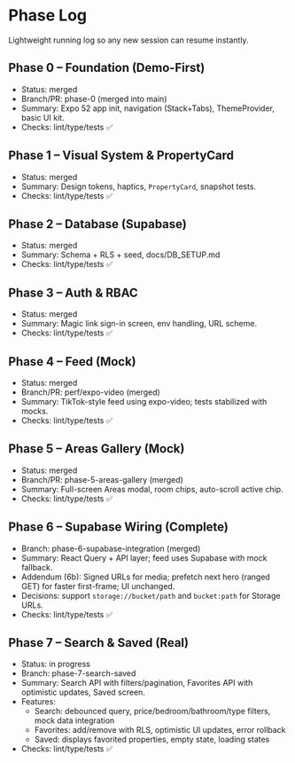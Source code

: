 # Phase Log

Lightweight running log so any new session can resume instantly.

## Phase 0 – Foundation (Demo-First)

- Status: merged
- Branch/PR: phase-0 (merged into main)
- Summary: Expo 52 app init, navigation (Stack+Tabs), ThemeProvider, basic UI kit.
- Checks: lint/type/tests ✅

## Phase 1 – Visual System & PropertyCard

- Status: merged
- Summary: Design tokens, haptics, `PropertyCard`, snapshot tests.
- Checks: lint/type/tests ✅

## Phase 2 – Database (Supabase)

- Status: merged
- Summary: Schema + RLS + seed, docs/DB_SETUP.md
- Checks: lint/type/tests ✅

## Phase 3 – Auth & RBAC

- Status: merged
- Summary: Magic link sign-in screen, env handling, URL scheme.
- Checks: lint/type/tests ✅

## Phase 4 – Feed (Mock)

- Status: merged
- Branch/PR: perf/expo-video (merged)
- Summary: TikTok-style feed using expo-video; tests stabilized with mocks.
- Checks: lint/type/tests ✅

## Phase 5 – Areas Gallery (Mock)

- Status: merged
- Branch/PR: phase-5-areas-gallery (merged)
- Summary: Full-screen Areas modal, room chips, auto-scroll active chip.
- Checks: lint/type/tests ✅

## Phase 6 – Supabase Wiring (Complete)

- Branch: phase-6-supabase-integration (merged)
- Summary: React Query + API layer; feed uses Supabase with mock fallback.
- Addendum (6b): Signed URLs for media; prefetch next hero (ranged GET) for faster first-frame; UI unchanged.
- Decisions: support `storage://bucket/path` and `bucket:path` for Storage URLs.
- Checks: lint/type/tests ✅

## Phase 7 – Search & Saved (Real)

- Status: in progress
- Branch: phase-7-search-saved
- Summary: Search API with filters/pagination, Favorites API with optimistic updates, Saved screen.
- Features:
  - Search: debounced query, price/bedroom/bathroom/type filters, mock data integration
  - Favorites: add/remove with RLS, optimistic UI updates, error rollback
  - Saved: displays favorited properties, empty state, loading states
- Checks: lint/type/tests ✅
